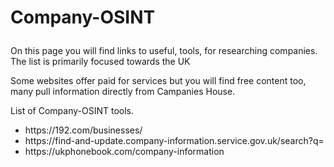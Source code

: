# <p>Company-OSINT<p>
<p>On this page you will find links to useful, tools, for researching companies. The list is primarily focused towards the UK</p> 
<p>Some websites offer paid for services but you will find free content too, many pull information directly from Campanies House.</p>
<p>List of Company-OSINT tools.</p>
<ul>
 <li>https://192.com/businesses/</li>
 <li>https://find-and-update.company-information.service.gov.uk/search?q=</li>
 <li>https://ukphonebook.com/company-information</li>
</ul>
